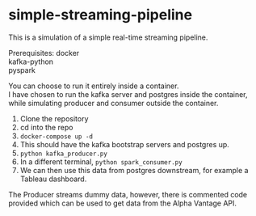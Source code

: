 # simple-streaming-pipeline

This is a simulation of a simple real-time streaming pipeline.

Prerequisites:
docker  
kafka-python  
pyspark  

You can choose to run it entirely inside a container.  
I have chosen to run the kafka server and postgres inside the container, while simulating producer and consumer outside the container.  

1. Clone the repository  
2. cd into the repo  
3. `docker-compose up -d`  
5. This should have the kafka bootstrap servers and postgres up.  
6. `python kafka_producer.py`  
7. In a different terminal, `python spark_consumer.py`  
8. We can then use this data from postgres downstream, for example a Tableau dashboard.  
  

The Producer streams dummy data, however, there is commented code provided which can be used to get data from the Alpha Vantage API.  


